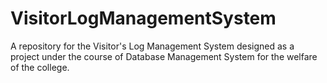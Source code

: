# VisitorLogManagementSystem
A repository for the Visitor's Log Management System designed as a project under the course of Database Management System for the welfare of the college.
